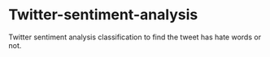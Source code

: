 # Twitter-sentiment-analysis
Twitter sentiment analysis classification to find the tweet has hate words or not.
